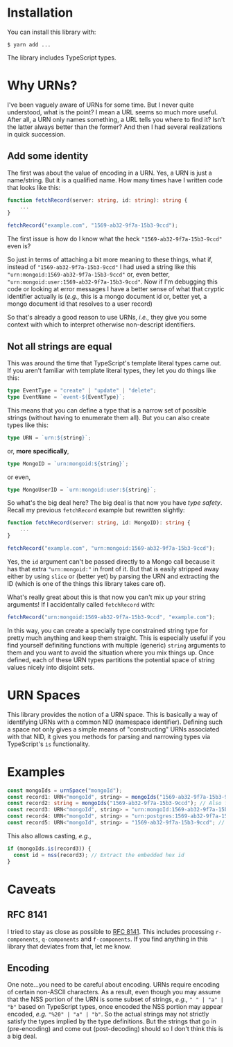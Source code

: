 # Installation

You can install this library with:

```
$ yarn add ...
```

The library includes TypeScript types.

# Why URNs?

I've been vaguely aware of URNs for some time. But I never quite understood,
what is the point? I mean a URL seems so much more useful. After all, a URN only
names something, a URL tells you where to find it? Isn't the latter always
better than the former? And then I had several realizations in quick succession.

## Add some identity

The first was about the value of encoding in a URN. Yes, a URN is just a name/string.
But it is a qualified name. How many times have I written code that looks like
this:

```typescript
function fetchRecord(server: string, id: string): string {
    ...
}

fetchRecord("example.com", "1569-ab32-9f7a-15b3-9ccd");
```

The first issue is how do I know what the heck `"1569-ab32-9f7a-15b3-9ccd"` even
is?

So just in terms of attaching a bit more meaning to these things, what if,
instead of `"1569-ab32-9f7a-15b3-9ccd"` I had used a string like this
`"urn:mongoid:1569-ab32-9f7a-15b3-9ccd"` or, even better,
`"urn:mongoid:user:1569-ab32-9f7a-15b3-9ccd"`. Now if I'm debugging this code or
looking at error messages I have a better sense of what that cryptic identifier
actually is (_e.g.,_ this is a mongo document id or, better yet, a mongo
document id that resolves to a user record)

So that's already a good reason to use URNs, _i.e.,_ they give you some context
with which to interpret otherwise non-descript identifiers.

## Not all strings are equal

This was around the time that TypeScript's template literal types came out. If
you aren't familiar with template literal types, they let you do things like
this:

```typescript
type EventType = "create" | "update" | "delete";
type EventName = `event-${EventType}`;
```

This means that you can define a type that is a narrow set of possible strings
(without having to enumerate them all). But you can also create types like this:

```typescript
type URN = `urn:${string}`;
```

or, **more specifically**,

```typescript
type MongoID = `urn:mongoid:${string}`;
```

or even,

```typescript
type MongoUserID = `urn:mongoid:user:${string}`;
```

So what's the big deal here? The big deal is that now you have _type safety_.
Recall my previous `fetchRecord` example but rewritten slightly:

```typescript
function fetchRecord(server: string, id: MongoID): string {
    ...
}

fetchRecord("example.com", "urn:mongoid:1569-ab32-9f7a-15b3-9ccd");
```

Yes, the `id` argument can't be passed directly to a Mongo call because it has
that extra `"urn:mongoid:"` in front of it. But that is easily stripped away
either by using `slice` or (better yet) by parsing the URN and extracting the ID
(which is one of the things this library takes care of).

What's really great about this is that now you can't mix up your string
arguments! If I accidentally called `fetchRecord` with:

```typescript
fetchRecord("urn:mongoid:1569-ab32-9f7a-15b3-9ccd", "example.com");
```

In this way, you can create a specially type constrained string type for pretty
much anything and keep them straight. This is especially useful if you find
yourself definiting functions with multiple (generic) `string` arguments to them
and you want to avoid the situation where you mix things up. Once defined, each
of these URN types partitions the potential space of string values nicely into
disjoint sets.

# URN Spaces

This library provides the notion of a URN space. This is basically a way of
identifying URNs with a common NID (namespace identifier). Defining such a space
not only gives a simple means of "constructing" URNs associated with that NID,
it gives you methods for parsing and narrowing types via TypeScript's `is`
functionality.

# Examples

```typescript
const mongoIds = urnSpace("mongoId");
const record1: URN<"mongoId", string> = mongoIds("1569-ab32-9f7a-15b3-9ccd"); // OK
const record2: string = mongoIds("1569-ab32-9f7a-15b3-9ccd"); // Also fine, but loses type information
const record3: URN<"mongoId", string> = "urn:mongoId:1569-ab32-9f7a-15b3-9ccd"; // works too
const record4: URN<"mongoId", string> = "urn:postgres:1569-ab32-9f7a-15b3-9ccd"; // Nope
const record5: URN<"mongoId", string> = "1569-ab32-9f7a-15b3-9ccd"; // Also nope
```

This also allows casting, _e.g._,

```typescript
if (mongoIds.is(record3)) {
  const id = nss(record3); // Extract the embedded hex id
}
```

# Caveats

## RFC 8141

I tried to stay as close as possible to [RFC
8141](https://tools.ietf.org/html/rfc8141). This includes processing
`r-components`, `q-components` and `f-components`. If you find anything in this
library that deviates from that, let me know.

## Encoding

One note...you need to be careful about encoding. URNs require encoding of
certain non-ASCII characters. As a result, even though you may assume that the
NSS portion of the URN is some subset of strings, _e.g.,_ `" " | "a" | "b"`
based on TypeScript types, once encoded the NSS portion may appear encoded,
_e.g._ `"%20" | "a" | "b"`. So the actual strings may not strictly satisfy the
types implied by the type definitions. But the strings that go in
(pre-encoding) and come out (post-decoding) should so I don't think this is a
big deal.
